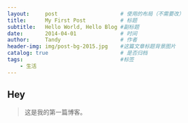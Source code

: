 ```yaml
---
layout:     post   				    # 使用的布局（不需要改）
title:      My First Post 		    # 标题 
subtitle:   Hello World, Hello Blog #副标题
date:       2014-04-01 				# 时间
author:     Tandy 					# 作者
header-img: img/post-bg-2015.jpg 	#这篇文章标题背景图片
catalog: true 						# 是否归档
tags:								#标签
    - 生活
---
```


## Hey
>这是我的第一篇博客。